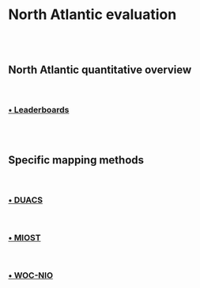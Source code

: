 # North Atlantic evaluation

<br>
 

<br>  



## North Atlantic quantitative overview 

<br>

### [&#x2022;  Leaderboards](eval_NA_leaderboards.md)

<br>

<br>

## Specific mapping methods  

<br> 
 

###  [&#x2022;  DUACS](eval_NA_duacs.md)

<br>
 

###  [&#x2022;  MIOST](eval_NA_miost.md)

<br>
 

###  [&#x2022;  WOC-NIO](eval_NA_woc.md)
 
 
